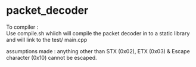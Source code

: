 # packet_decoder

To compiler :  
              Use compile.sh whiich will compile the packet decoder in to a static library and will link to the test/ main.cpp

assumptions made : 
              anything other than STX (0x02), ETX (0x03) & Escape character (0x10) cannot be escaped.

